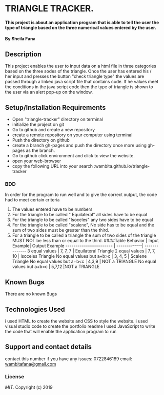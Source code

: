 # TRIANGLE TRACKER.
#### This project is about an application program that is able to tell the user the type of triangle based on the three numerical values entered by the user.
#### By **Sheila Fana**
## Description
This project enables the user to input data on a html file in three categories based on the three sodes of the triangle. Once the user has entered his / her input and presses the button "check triangle type"  the values  are passed through a linked java script file that contains code. If he values meet the conditions in the java script code then the type of triangle is shown to the user via an alert pop-up on the window.

## Setup/Installation Requirements 
* Open "triangle-tracker" directory on terminal 
* initialize the project on git
* Go to github and create a new repository
* create a remote repository on your computer using terminal
* Push the directory on github
* create a branch gh-pages and push the directory once more using gh-pages as the branch.
* Go to github click environment and click to view the website.
* open your web-browser
* copy the following URL into your search :wambita.github.io/triangle-tracker
### BDD
In order for the program to run well and to give the correct output, the code had to meet certain criteria
1. The values entered have to be numbers
2. For the triangle to be called " Equilateral" all sides have to be equal
3. For the triangle to be called "Isoceles" any two sides have to be equal
4. For the triangle to be called "scalene", No side has to be equal and the sum of two sides must be greater than the third.
5. For a triangle to be called a triangle the sum of two sides of the triangle MUST NOT be less than or equal to the third.
####Table
Behavior                  | Input Example|  Output Example
------------------------  | -------------|  --------------
3 equal values            | 7, 7, 7      | Equilateral Triangle
2 equal values            | 7, 7, 10     | Isoceles Triangle
No equal values but a+b>c | 3, 4, 5      | Scalene Triangle
No equal values but a+b<c | 4,3,9        | NOT a TRIANGLE
No equal values but a+b=c | 5,7,12       |NOT a TRIANGLE
## Known Bugs
There are no known Bugs
## Technologies Used
i used HTML to create the website and CSS to style the website.
i used visual studio code to create the portfolio readme 
I used JavaScript to write the code that will enable the application program to run
## Support and contact details
contact this number if you have any issues: 0722846189
email: wambitafana@gmail.com
### License
*MIT.*
Copyright (c) 2019
